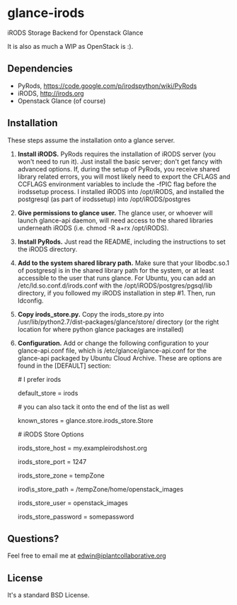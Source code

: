 glance-irods
============

iRODS Storage Backend for Openstack Glance

It is also as much a WIP as OpenStack is :).

Dependencies
------------
* PyRods, https://code.google.com/p/irodspython/wiki/PyRods
* iRODS, http://irods.org
* Openstack Glance (of course)

Installation
------------
These steps assume the installation onto a glance server.

1. **Install iRODS.** PyRods requires the installation of iRODS server (you won't need to run it).  Just install the basic server; don't get fancy with advanced options.  If, during the setup of PyRods, you receive shared library related errors, you will most likely need to export the CFLAGS and CCFLAGS environment variables to include the -fPIC flag before the irodssetup process.  I installed iRODS into /opt/iRODS, and installed the postgresql (as part of irodssetup) into /opt/iRODS/postgres
2. **Give permissions to glance user.**  The glance user, or whoever will launch glance-api daemon, will need access to the shared libraries underneath iRODS (i.e. chmod -R a+rx /opt/iRODS).
3. **Install PyRods.** Just read the README, including the instructions to set the iRODS directory.
4. **Add to the system shared library path.** Make sure that your libodbc.so.1 of postgresql is in the shared library path for the system, or at least accessible to the user that runs glance.  For Ubuntu, you can add an /etc/ld.so.conf.d/irods.conf with the /opt/iRODS/postgres/pgsql/lib directory, if you followed my iRODS installation in step #1.  Then, run ldconfig.
5. **Copy irods_store.py.** Copy the irods_store.py into /usr/lib/python2.7/dist-packages/glance/store/ directory (or the right location for where python glance packages are installed)
6. **Configuration.** Add or change the following configuration to your glance-api.conf file, which is /etc/glance/glance-api.conf for the glance-api packaged by Ubuntu Cloud Archive.  These are options are found in the [DEFAULT] section:

    \# I prefer irods

    default_store = irods

    \# you can also tack it onto the end of the list as well

    known_stores = glance.store.irods\_store.Store

    \# iRODS Store Options

    irods_store_host = my.exampleirodshost.org

    irods\_store\_port = 1247

    irods\_store\_zone = tempZone

    irod\s_store\_path = /tempZone/home/openstack\_images

    irods\_store\_user = openstack\_images

    irods\_store\_password = somepassword

Questions?
----------
Feel free to email me at edwin@iplantcollaborative.org

License
-------
It's a standard BSD License.
